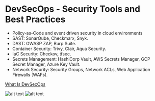 # DevSecOps - Security Tools and Best Practices
- Policy-as-Code and event driven security in cloud environments 
- SAST: SonarQube, Checkmarx, Snyk.
- DAST: OWASP ZAP, Burp Suite.
- Container Security: Trivy, Clair, Aqua Security.
- IaC Security: Checkov, tfsec.
- Secrets Management: HashiCorp Vault, AWS Secrets Manager, GCP Secret Manager, Azure Key Vault.
- Network Security: Security Groups, Network ACLs, Web Application Firewalls (WAFs).

[What Is DevSecOps](https://www.atlassian.com/devops/devops-tools/devsecops-tools) 


![alt text](https://wac-cdn.atlassian.com/dam/jcr:5f26d67b-bed6-4be1-912b-4032de4d06b0/devsecops-diagram.png?cdnVersion=2620)
![alt text](https://lh7-rt.googleusercontent.com/docsz/AD_4nXfA0UkpqCY2aq1MNu5fOpOwUkdY2yoUYCNTJqK9LoDk1VJp21FrIdqfosFsVVqD_IcP78Nw1nhUM7iSj-ZZ2KRzGXkbkZsqjOzhheyaoCztJO8eHC0jy60DSjlJMOkq8jywLjKRjKaB_lIJCGnXgBNqZA?key=BbGXGGb9-EldLGFzJUvxKA)